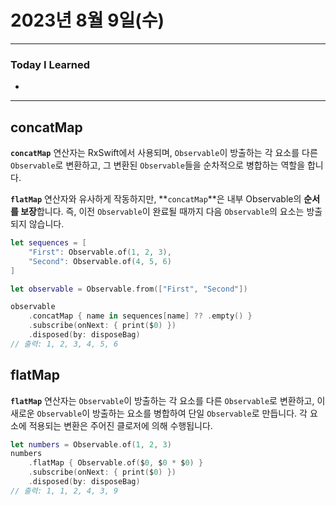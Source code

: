 # 2023년 8월 9일(수)

---

### Today I Learned 

- 

---

## concatMap

**`concatMap`** 연산자는 RxSwift에서 사용되며, `Observable`이 방출하는 각 요소를 다른 `Observable`로 변환하고, 그 변환된 `Observable`들을 순차적으로 병합하는 역할을 합니다.

**`flatMap`** 연산자와 유사하게 작동하지만, **`concatMap`**은 내부 Observable의 **순서를 보장**합니다. 즉, 이전 `Observable`이 완료될 때까지 다음 `Observable`의 요소는 방출되지 않습니다.

```swift
let sequences = [
    "First": Observable.of(1, 2, 3),
    "Second": Observable.of(4, 5, 6)
]

let observable = Observable.from(["First", "Second"])

observable
    .concatMap { name in sequences[name] ?? .empty() }
    .subscribe(onNext: { print($0) })
    .disposed(by: disposeBag)
// 출력: 1, 2, 3, 4, 5, 6
```

## flatMap

**`flatMap`** 연산자는 `Observable`이 방출하는 각 요소를 다른 `Observable`로 변환하고, 이 새로운 `Observable`이 방출하는 요소를 병합하여 단일 `Observable`로 만듭니다. 각 요소에 적용되는 변환은 주어진 클로저에 의해 수행됩니다.

```swift
let numbers = Observable.of(1, 2, 3)
numbers
    .flatMap { Observable.of($0, $0 * $0) }
    .subscribe(onNext: { print($0) })
    .disposed(by: disposeBag)
// 출력: 1, 1, 2, 4, 3, 9
```